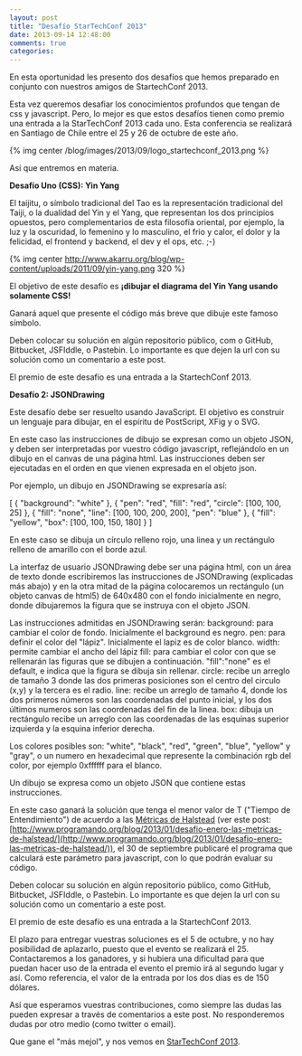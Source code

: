 ```yaml
---
layout: post
title: "Desafío StarTechConf 2013"
date: 2013-09-14 12:48:00
comments: true
categories: 
---
```


En esta oportunidad les presento dos desafíos que hemos preparado en conjunto con nuestros amigos de StartechConf 2013. 

Esta vez queremos desafiar los conocimientos profundos que tengan de css y javascript. Pero, lo mejor es que estos desafíos tienen como premio una entrada a la StarTechConf 2013 cada uno. Esta conferencia se realizará en Santiago de Chile entre el 25 y 26 de octubre de este año.

{% img center /blog/images/2013/09/logo_startechconf_2013.png %}

<!-- more -->

Así que entremos en materia.

**Desafío Uno (CSS): Yin Yang**

El taijitu, o símbolo tradicional del Tao es la representación tradicional del Taiji, o la dualidad del Yin y el Yang, que representan los dos principios opuestos, pero complementarios de esta filosofía oriental, por ejemplo, la luz y la oscuridad, lo femenino y lo masculino, el frio y calor, el dolor y la felicidad, el frontend y backend, el dev y el ops, etc. ;-)

{% img center http://www.akarru.org/blog/wp-content/uploads/2011/09/yin-yang.png 320 %}

El objetivo de este desafío es **¡dibujar el diagrama del Yin Yang usando solamente CSS!** 

Ganará aquel que presente el código más breve que dibuje este famoso símbolo.

Deben colocar su solución en algún repositorio público, com o GitHub, Bitbucket, JSFIddle, o Pastebin. Lo importante es que dejen la url con su solución como un comentario a este post.

El premio de este desafío es una entrada a la StartechConf 2013.

**Desafío 2: JSONDrawing**

Este desafío debe ser resuelto usando JavaScript. El objetivo es construir un lenguaje para dibujar, en el espíritu de  PostScript, XFig y o SVG.

En este caso las instrucciones de dibujo se expresan como un objeto JSON, y deben ser interpretadas por vuestro código javascript, reflejándolo en un dibujo en el canvas de una página html. Las instrucciones deben ser ejecutadas en el orden en que vienen expresada en el objeto json.

Por ejemplo, un dibujo en JSONDrawing se expresaría así:

[
    {
        "background": "white"
		},
    {
	      "pen": "red",
        "fill": "red",
        "circle": [100, 100, 25]
    },
    {
        "fill": "none",
        "line": [100, 100, 200, 200],
        "pen": "blue"
    },
    {
        "fill": "yellow",
        "box": [100, 100, 150, 180]
    }
]

En este caso se dibuja un círculo relleno rojo, una linea y un rectángulo relleno de amarillo con el borde azul.

La interfaz de usuario JSONDrawing debe ser una página html, con un área de texto donde escribiremos las instrucciones de JSONDrawing (explicadas más abajo) y en la otra mitad de la página colocaremos un rectángulo (un objeto canvas de html5) de  640x480 con el fondo inicialmente en negro, donde dibujaremos la figura que se instruya con el objeto JSON.


Las instrucciones admitidas en  JSONDrawing serán:
background: para cambiar el color de fondo. Inicialmente el background es negro.
pen: para definir el color del "lápiz". Inicialmente el lapiz es de color blanco.
width: permite cambiar el ancho del lápiz
fill: para cambiar el color con que se rellenarán las figuras que se dibujen a continuación. "fill":"none" es el default, e indica que la figura se dibuja sin rellenar.
circle: recibe un arreglo de tamaño 3 donde las dos primeras posiciones son el centro del circulo (x,y) y la tercera es el radio.
line: recibe un arreglo de tamaño 4, donde los dos primeros números son las coordenadas del punto inicial, y los dos últimos numeros son las coordenadas del fin de la linea.
box: dibuja un rectángulo  recibe un arreglo con las coordenadas de las esquinas superior izquierda y la esquina inferior derecha.

Los colores posibles son: "white", "black", "red", "green", "blue", "yellow" y "gray", o un numero en hexadecimal que represente la combinación rgb del color, por ejemplo 0xffffff para el blanco.

Un dibujo se expresa como un objeto JSON que contiene estas instrucciones.

En este caso ganará la solución que tenga el menor valor de T ("Tiempo de Entendimiento") de acuerdo a las [Métricas de Halstead](http://www.programando.org/blog/2013/01/desafio-enero-las-metricas-de-halstead/) (ver este post: [http://www.programando.org/blog/2013/01/desafio-enero-las-metricas-de-halstead/](http://www.programando.org/blog/2013/01/desafio-enero-las-metricas-de-halstead/)), el 30 de septiembre  publicaré el programa que calculará este parámetro para javascript, con lo que podrán evaluar su código.

Deben colocar su solución en algún repositorio público, como GitHub, Bitbucket, JSFIddle, o Pastebin. Lo importante es que dejen la url con su solución como un comentario a este post.

El premio de este desafío es una entrada a la StartechConf 2013.

El plazo para entregar vuestras soluciones es el 5 de octubre, y no hay posibilidad de aplazarlo, puesto que el evento se realizará el 25. Contactaremos a los ganadores, y si hubiera una dificultad para que puedan hacer uso de la entrada el evento el premio irá al segundo lugar y así. Como referencia, el valor de la entrada por los dos días es de 150 dólares.

Así que esperamos vuestras contribuciones, como siempre las dudas las pueden expresar a través de comentarios a este post. No responderemos dudas por otro medio (como twitter o email).

Que gane el "más mejol", y nos vemos en [StarTechConf 2013](http://www.startechconf.com/).